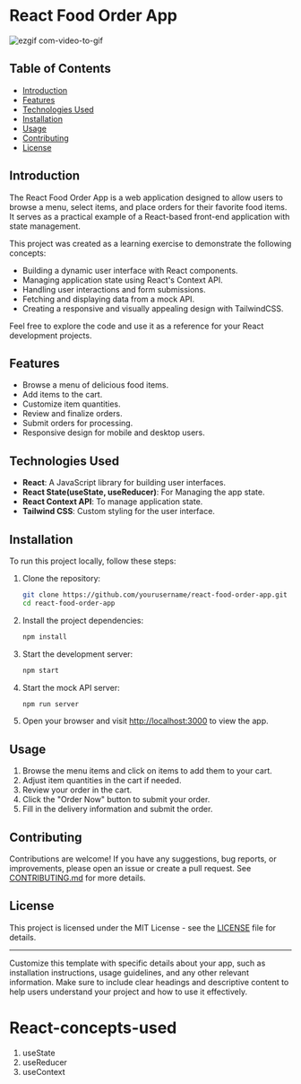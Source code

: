 
# React Food Order App

![ezgif com-video-to-gif](https://github.com/DevendraBoya/React-Food-Order-App/assets/16133919/44f23480-8d87-48e1-8a80-90ba718f8b3a)

## Table of Contents

- [Introduction](#introduction)
- [Features](#features)
- [Technologies Used](#technologies-used)
- [Installation](#installation)
- [Usage](#usage)
- [Contributing](#contributing)
- [License](#license)

## Introduction

The React Food Order App is a web application designed to allow users to browse a menu, select items, and place orders for their favorite food items. It serves as a practical example of a React-based front-end application with state management.

This project was created as a learning exercise to demonstrate the following concepts:

- Building a dynamic user interface with React components.
- Managing application state using React's Context API.
- Handling user interactions and form submissions.
- Fetching and displaying data from a mock API.
- Creating a responsive and visually appealing design with TailwindCSS.

Feel free to explore the code and use it as a reference for your React development projects.

## Features

- Browse a menu of delicious food items.
- Add items to the cart.
- Customize item quantities.
- Review and finalize orders.
- Submit orders for processing.
- Responsive design for mobile and desktop users.

## Technologies Used

- **React**: A JavaScript library for building user interfaces.
- **React State(useState, useReducer)**: For Managing the app state.
- **React Context API**: To manage application state.
- **Tailwind CSS**: Custom styling for the user interface.


## Installation

To run this project locally, follow these steps:

1. Clone the repository:

   ```bash
   git clone https://github.com/yourusername/react-food-order-app.git
   cd react-food-order-app
   ```

2. Install the project dependencies:

   ```bash
   npm install
   ```

3. Start the development server:

   ```bash
   npm start
   ```

4. Start the mock API server:

   ```bash
   npm run server
   ```

5. Open your browser and visit [http://localhost:3000](http://localhost:3000) to view the app.

## Usage

1. Browse the menu items and click on items to add them to your cart.
2. Adjust item quantities in the cart if needed.
3. Review your order in the cart.
4. Click the "Order Now" button to submit your order.
5. Fill in the delivery information and submit the order.

## Contributing

Contributions are welcome! If you have any suggestions, bug reports, or improvements, please open an issue or create a pull request. See [CONTRIBUTING.md](CONTRIBUTING.md) for more details.

## License

This project is licensed under the MIT License - see the [LICENSE](LICENSE) file for details.

---

Customize this template with specific details about your app, such as installation instructions, usage guidelines, and any other relevant information. Make sure to include clear headings and descriptive content to help users understand your project and how to use it effectively.

# React-concepts-used

1. useState
2. useReducer
3. useContext



